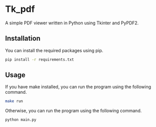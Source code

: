 # Tk_pdf

A simple PDF viewer written in Python using Tkinter and PyPDF2.

## Installation 

You can install the required packages using pip.

```bash
pip install -r requirements.txt
```

## Usage
If you have make installed, you can run the program using the following command.
```bash
make run
```
Otherwise, you can run the program using the following command.
```bash
python main.py
```
